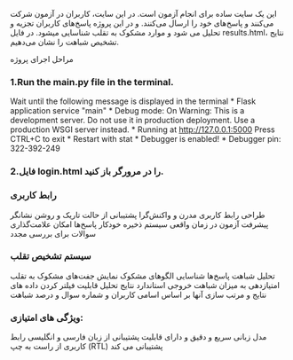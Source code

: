 این یک سایت ساده برای انجام آزمون است.
در این سایت، کاربران در آزمون شرکت می‌کنند و پاسخ‌های خود را ارسال می‌کنند.
و در این پروژه  پاسخ‌های کاربران تجزیه و تحلیل می شود و موارد مشکوک به تقلب شناسایی میشود.
در فایل results.html، نتایج تشخیص شباهت را نشان می‌دهیم.

مراحل اجرای پروژه
### 1.Run the main.py file in the terminal.
Wait until the following message is displayed in the terminal
    * Flask application service "main"
    * Debug mode: On
    Warning: This is a development server. Do not use it in production deployment. Use a production WSGI server instead.
    * Running at http://127.0.0.1:5000
    Press CTRL+C to exit
    * Restart with stat
    * Debugger is enabled!
    * Debugger pin: 322-392-249
    
### 2.فایل login.html را در مرورگر باز کنید.

### رابط کاربری
طراحی رابط کاربری مدرن و واکنش‌گرا
پشتیبانی از حالت تاریک و روشن
نشانگر پیشرفت آزمون در زمان واقعی
سیستم ذخیره خودکار پاسخ‌ها
امکان علامت‌گذاری سوالات برای بررسی مجدد

### سیستم تشخیص تقلب
تحلیل شباهت پاسخ‌ها
شناسایی الگوهای مشکوک
نمایش جفت‌های مشکوک به تقلب
امتیازدهی به میزان شباهت
خروجی استاندارد نتایج تحلیل
قابلیت فیلتر کردن داده های نتایج و مرتب سازی آنها بر اساس اسامی کاربران و شماره سوال و درصد شباهت 

### ویژگی های امتیازی:
مدل زبانی سریع و دقیق و دارای قابلیت پشتیبانی از زبان فارسی و انگلیسی
رابط کاربری از راست به چپ (RTL) پشتیبانی می کند


